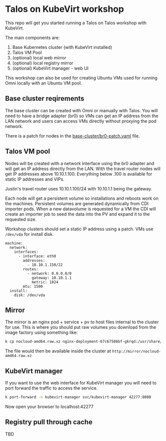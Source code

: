 # Talos on KubeVirt workshop

This repo will get you started running a Talos on Talos workshop with KubeVirt.

The main components are:

1. Base Kubernetes cluster (with KubeVirt installed)
1. Talos VM Pool
1. (optional) local web mirror
1. (optional) local registry mirror
1. (optional) KubeVirt manager - web UI

This workshop can also be used for creating Ubuntu VMs used for running Omni locally with an Ubuntu VM pool.

## Base cluster reqirements

The base cluster can be created with Omni or manually with Talos.
You will need to have a bridge adapter (br0) so VMs can get an IP address from the LAN network and users can access VMs directly without proxying the pod network.

There is a patch for nodes in the [base-cluster/br0-patch.yaml](base-cluster/br0-patch.yaml) file.

## Talos VM pool

Nodes will be created with a network interface using the br0 adapter and will get an IP address directly from the LAN.
With the travel router nodes will get IP addresses above 10.10.1.100.
Everything below .100 is available for static IP addresses and VIPs.

Justin's travel router uses 10.10.1.100/24 with 10.10.1.1 being the gateway.

Each node will get a persistent volume so installations and reboots work on the machines.
Persistent volumes are generated dynamically from CDI importer pods.
When a new datavolume is requested for a VM the CDI will create an importer job to seed the data into the PV and expand it to the requested size.

Workshop clusters should set a static IP address using a patch.
VMs use `/dev/vda` for install disk.

```
machine:
  network:
    interfaces:
      - interface: eth0
        addresses:
          - 10.10.1.150/22
        routes:
          - network: 0.0.0.0/0
            gateway: 10.10.1.1
            metric: 1024
        mtu: 1500
  install:
    disk: /dev/vda
```

## Mirror

The mirror is an nginx pod + service + pv to host files internal to the cluster for use.
This is where you should put raw volumes you download from the image factory using something like:

```bash
k cp nocloud-amd64.raw.xz nginx-deployment-67c67586bf-gkrqd:/usr/share/nginx/html/
```

The file would then be available inside the cluster at `http://mirror/nocloud-amd64.raw.xz`

## KubeVirt manager

If you want to use the web interface for KubeVirt manager you will need to port forward the traffic to access the service.

```bash
k port-forward -n kubevirt-manager svc/kubevirt-manager 42277:8080
```

Now open your browser to localhost:42277

## Registry pull through cache

TBD
